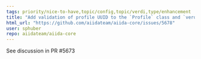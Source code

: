 ```yaml
---
tags: priority/nice-to-have,topic/config,topic/verdi,type/enhancement
title: "Add validation of profile UUID to the `Profile` class and `verdi setup`"
html_url: "https://github.com/aiidateam/aiida-core/issues/5678"
user: sphuber
repo: aiidateam/aiida-core
---
```


See discussion in PR #5673 